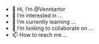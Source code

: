 - 👋 Hi, I’m @Venntartor
- 👀 I’m interested in ...
- 🌱 I’m currently learning ...
- 💞️ I’m looking to collaborate on ...
- 📫 How to reach me ...

<!---
Venntartor/Venntartor is a ✨ special ✨ repository because its `README.md` (this file) appears on your GitHub profile.
You can click the Preview link to take a look at your changes.
--->
